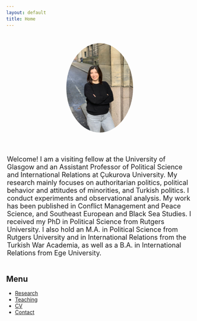 ```yaml
---
layout: default
title: Home
---
```



<!-- PROFILE SECTION -->
<div style="display: flex; justify-content: center; align-items: center; margin-top: 40px; gap: 40px; flex-wrap: wrap;">
  <div>
    <img src="Sevinc_photo.jpeg" alt="Sevinç Öztürk" style="width: 180px; border-radius: 50%;">
  </div>
  <div style="max-width: 500px; text-align: left; font-size: 18px;">
    <p> Welcome! I am a visiting fellow at the University of Glasgow and an Assistant Professor of Political Science and International Relations at Çukurova University. 
My research mainly focuses on authoritarian politics, political behavior and attitudes of minorities, and Turkish politics. I conduct experiments and observational analysis.  My work has been published in Conflict Management and Peace Science, and Southeast European and Black Sea Studies. 
I received my PhD in Political Science from Rutgers University. I also hold an M.A. in Political Science from Rutgers University and in International Relations from the Turkish War Academia, as well as a B.A. in International Relations from Ege University. 
  </p>
  </div>
</div>



## Menu

- [Research](research.md)
- [Teaching](teaching.md)
- [CV](cv.md)
- [Contact](contact.md)
